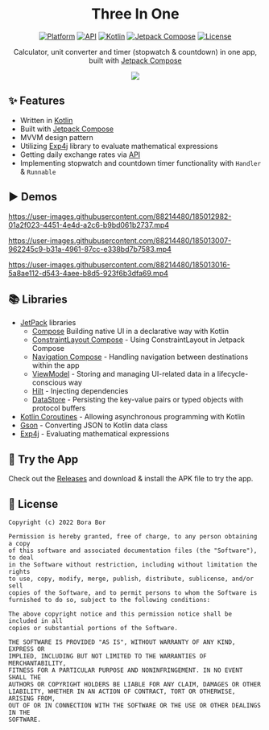<h1 align="center">Three In One</h1>

<p align="center">
  <a href="https://www.android.com/"><img alt="Platform" src="https://img.shields.io/badge/platform-android-brightgreen.svg"/></a>
  <a href="https://developer.android.com/about/versions/lollipop"><img alt="API" src="https://img.shields.io/badge/API-21%2B-brightgreen.svg?style=flat"/></a>
  <a href="https://github.com/JetBrains/kotlin/releases/tag/v1.5.31"><img alt="Kotlin" src="https://img.shields.io/badge/Kotlin-1.5.31-blueviolet"/></a>
  <a href="https://developer.android.com/jetpack/androidx/releases/compose"><img alt="Jetpack Compose" src="https://img.shields.io/badge/Jetpack%20Compose-1.1.0--beta01-blue"/></a>
  <a href="https://github.com/bbor98/three-in-one-compose-mvvm/blob/main/LICENSE"><img alt="License" src="https://img.shields.io/github/license/bbor98/three-in-one-compose-mvvm"/></a>
</p>

<p align="center">
Calculator, unit converter and timer (stopwatch & countdown) in one app, built with  <a href="https://developer.android.com/jetpack/compose">Jetpack Compose</a>
</p>

<p align="center">
<img src="https://user-images.githubusercontent.com/88214480/185265333-88951b32-f774-48c5-bb50-85685758b25f.jpg"/>
</p>

## ✨ Features
- Written in [Kotlin](https://kotlinlang.org/)
- Built with [Jetpack Compose](https://developer.android.com/jetpack/compose)
- MVVM design pattern
- Utilizing [Exp4j](https://www.objecthunter.net/exp4j/) library to evaluate mathematical expressions
- Getting daily exchange rates via [API](https://github.com/fawazahmed0/currency-api)
- Implementing stopwatch and countdown timer functionality with `Handler` & `Runnable`

## ▶ Demos
https://user-images.githubusercontent.com/88214480/185012982-01a2f023-4451-4e4d-a2c6-b9bd061b2737.mp4

https://user-images.githubusercontent.com/88214480/185013007-962245c9-b31a-4961-87cc-e338bd7b7583.mp4

https://user-images.githubusercontent.com/88214480/185013016-5a8ae112-d543-4aee-b8d5-923f6b3dfa69.mp4

## 📚 Libraries
- [JetPack](https://developer.android.com/jetpack) libraries
  - [Compose](https://developer.android.com/jetpack/compose) Building native UI in a declarative way with Kotlin
  - [ConstraintLayout Compose](https://developer.android.com/jetpack/compose/layouts/constraintlayout) - Using ConstraintLayout in Jetpack Compose
  - [Navigation Compose](https://developer.android.com/jetpack/compose/navigation) - Handling navigation between destinations within the app
  - [ViewModel](https://developer.android.com/topic/libraries/architecture/viewmodel) - Storing and managing UI-related data in a lifecycle-conscious way
  - [Hilt](https://developer.android.com/training/dependency-injection/hilt-android) - Injecting dependencies
  - [DataStore](https://developer.android.com/topic/libraries/architecture/datastore) - Persisting the key-value pairs or typed objects with protocol buffers
- [Kotlin Coroutines](https://kotlinlang.org/docs/coroutines-overview.html) - Allowing asynchronous programming with Kotlin
- [Gson](https://github.com/google/gson) - Converting JSON to Kotlin data class
- [Exp4j](https://www.objecthunter.net/exp4j/) - Evaluating mathematical expressions

## 📱 Try the App
Check out the [Releases](https://github.com/bbor98/three-in-one-compose-mvvm/releases) and download & install the APK file to try the app.

## 📜 License
```
Copyright (c) 2022 Bora Bor

Permission is hereby granted, free of charge, to any person obtaining a copy
of this software and associated documentation files (the "Software"), to deal
in the Software without restriction, including without limitation the rights
to use, copy, modify, merge, publish, distribute, sublicense, and/or sell
copies of the Software, and to permit persons to whom the Software is
furnished to do so, subject to the following conditions:

The above copyright notice and this permission notice shall be included in all
copies or substantial portions of the Software.

THE SOFTWARE IS PROVIDED "AS IS", WITHOUT WARRANTY OF ANY KIND, EXPRESS OR
IMPLIED, INCLUDING BUT NOT LIMITED TO THE WARRANTIES OF MERCHANTABILITY,
FITNESS FOR A PARTICULAR PURPOSE AND NONINFRINGEMENT. IN NO EVENT SHALL THE
AUTHORS OR COPYRIGHT HOLDERS BE LIABLE FOR ANY CLAIM, DAMAGES OR OTHER
LIABILITY, WHETHER IN AN ACTION OF CONTRACT, TORT OR OTHERWISE, ARISING FROM,
OUT OF OR IN CONNECTION WITH THE SOFTWARE OR THE USE OR OTHER DEALINGS IN THE
SOFTWARE.
```
